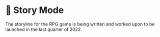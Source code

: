 # 📖 Story Mode

The storyline for the RPG game is being written and worked upon to be launched in the last quarter of 2022.
